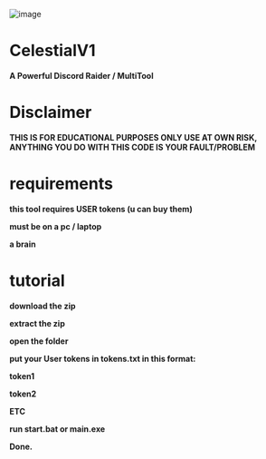 ![image](https://github.com/discordsolar/Celestial-v1/assets/169748142/9bcf655e-7bc5-4d01-9d79-ba4644ced0f7)
# CelestialV1
**A Powerful Discord Raider / MultiTool**

# Disclaimer
**THIS IS FOR EDUCATIONAL PURPOSES ONLY USE AT OWN RISK, ANYTHING YOU DO WITH THIS CODE IS YOUR FAULT/PROBLEM**

# requirements
**this tool requires USER tokens (u can buy them)**

**must be on a pc / laptop**

**a brain**

# tutorial
**download the zip**

**extract the zip**

**open the folder**

**put your User tokens in tokens.txt in this format:**

**token1**

**token2**

**ETC**

**run start.bat or main.exe**

**Done.**

